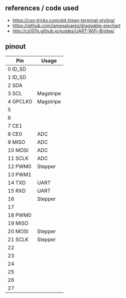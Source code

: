## references / code used

- https://css-tricks.com/old-timey-terminal-styling/
- https://github.com/jamesalvarez/draggable-piechart
- http://cs107e.github.io/guides/UART-WiFi-Bridge/

## pinout

|    Pin    |   Usage   |
| --------  | --------- |
|  0 ID_SD  |           |
|  1 ID_SD  |           |
|  2 SDA    |           |
|  3 SCL    | Magstripe |   
|  4 GPCLK0 | Magstripe |
|  5        |           |
|  6        |           |
|  7 CE1    |           |
|  8 CE0    |  ADC      |
|  9 MISO   |  ADC      |
| 10 MOSI   |  ADC      |
| 11 SCLK   |  ADC      |
| 12 PWM0   |  Stepper  |
| 13 PWM1   |           |
| 14 TXD    |  UART     |
| 15 RXD    |  UART     |
| 16        |  Stepper  |   
| 17        |           |
| 18 PWM0   |           |
| 19 MISO   |           |
| 20 MOSI   |  Stepper  |
| 21 SCLK   |  Stepper  |
| 22        |           |
| 23        |           |
| 24        |           |
| 25        |           |
| 26        |           |
| 27        |           |
